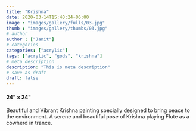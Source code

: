 ```yaml
---
title: "Krishna"
date: 2020-03-14T15:40:24+06:00
image : "images/gallery/fulls/03.jpg"
thumb : "images/gallery/thumbs/03.jpg"
# author
author : ["Janit"]
# categories
categories: ["acrylic"]
tags: ["acrylic", "gods", "krishna"]
# meta description
description: "This is meta description"
# save as draft
draft: false
---
```

#### 24" x 24"
Beautiful and Vibrant Krishna painting specially designed to bring peace to the environment. 
A serene and beautiful pose of Krishna playing Flute as a cowherd in trance.
